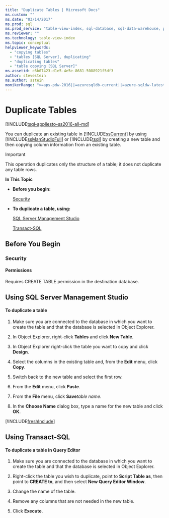 ```yaml
---
title: "Duplicate Tables | Microsoft Docs"
ms.custom: ""
ms.date: "03/14/2017"
ms.prod: sql
ms.prod_service: "table-view-index, sql-database, sql-data-warehouse, pdw"
ms.reviewer: ""
ms.technology: table-view-index
ms.topic: conceptual
helpviewer_keywords: 
  - "copying tables"
  - "tables [SQL Server], duplicating"
  - "duplicating tables"
  - "table copying [SQL Server]"
ms.assetid: c6b07423-d1e5-4e5e-8681-5088921f5df3
author: stevestein
ms.author: sstein
monikerRange: ">=aps-pdw-2016||=azuresqldb-current||=azure-sqldw-latest||>=sql-server-2016||=sqlallproducts-allversions||>=sql-server-linux-2017||=azuresqldb-mi-current"
---
```

# Duplicate Tables
[!INCLUDE[tsql-appliesto-ss2016-all-md](../../includes/tsql-appliesto-ss2016-all-md.md)]

  You can duplicate an existing table in [!INCLUDE[ssCurrent](../../includes/sscurrent-md.md)] by using [!INCLUDE[ssManStudioFull](../../includes/ssmanstudiofull-md.md)] or [!INCLUDE[tsql](../../includes/tsql-md.md)] by creating a new table and then copying column information from an existing table.  
  
> [!IMPORTANT]  
>  This operation duplicates only the structure of a table; it does not duplicate any table rows.  
  
 **In This Topic**  
  
-   **Before you begin:**  
  
     [Security](#Security)  
  
-   **To duplicate a table, using:**  
  
     [SQL Server Management Studio](#SSMSProcedure)  
  
     [Transact-SQL](#TsqlProcedure)  
  
##  <a name="BeforeYouBegin"></a> Before You Begin  
  
###  <a name="Security"></a> Security  
  
####  <a name="Permissions"></a> Permissions  
 Requires CREATE TABLE permission in the destination database.  
  
##  <a name="SSMSProcedure"></a> Using SQL Server Management Studio  
  
#### To duplicate a table  
  
1.  Make sure you are connected to the database in which you want to create the table and that the database is selected in Object Explorer.  
  
2.  In Object Explorer, right-click **Tables** and click **New Table**.  
  
3.  In Object Explorer right-click the table you want to copy and click **Design**.  
  
4.  Select the columns in the existing table and, from the **Edit** menu, click **Copy**.  
  
5.  Switch back to the new table and select the first row.  
  
6.  From the **Edit** menu, click **Paste**.  
  
7.  From the **File** menu, click **Save**_table name_.  
  
8.  In the **Choose Name** dialog box, type a name for the new table and click **OK**.  

[!INCLUDE[freshInclude](../../includes/paragraph-content/fresh-note-steps-feedback.md)]

##  <a name="TsqlProcedure"></a> Using Transact-SQL  
  
#### To duplicate a table in Query Editor  
  
1.  Make sure you are connected to the database in which you want to create the table and that the database is selected in Object Explorer.  
  
2.  Right-click the table you wish to duplicate, point to **Script Table as**, then point to **CREATE to**, and then select **New Query Editor Window**.  
  
3.  Change the name of the table.  
  
4.  Remove any columns that are not needed in the new table.  
  
5.  Click **Execute**.  
  
  
